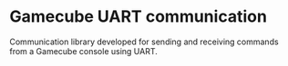 # Gamecube UART communication
 Communication library developed for sending and receiving commands from a Gamecube console using UART.
